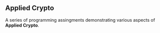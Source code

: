 ## Applied Crypto 
A series of programming assingments demonstrating various aspects of **Applied Crypto**.  
